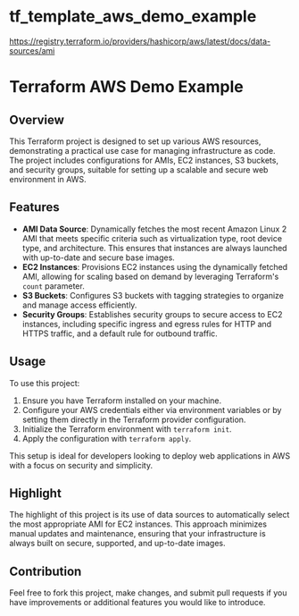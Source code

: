 # tf_template_aws_demo_example

https://registry.terraform.io/providers/hashicorp/aws/latest/docs/data-sources/ami

# Terraform AWS Demo Example

## Overview
This Terraform project is designed to set up various AWS resources, demonstrating a practical use case for managing infrastructure as code. The project includes configurations for AMIs, EC2 instances, S3 buckets, and security groups, suitable for setting up a scalable and secure web environment in AWS.

## Features
- **AMI Data Source**: Dynamically fetches the most recent Amazon Linux 2 AMI that meets specific criteria such as virtualization type, root device type, and architecture. This ensures that instances are always launched with up-to-date and secure base images.
- **EC2 Instances**: Provisions EC2 instances using the dynamically fetched AMI, allowing for scaling based on demand by leveraging Terraform's `count` parameter.
- **S3 Buckets**: Configures S3 buckets with tagging strategies to organize and manage access efficiently.
- **Security Groups**: Establishes security groups to secure access to EC2 instances, including specific ingress and egress rules for HTTP and HTTPS traffic, and a default rule for outbound traffic.

## Usage
To use this project:
1. Ensure you have Terraform installed on your machine.
2. Configure your AWS credentials either via environment variables or by setting them directly in the Terraform provider configuration.
3. Initialize the Terraform environment with `terraform init`.
4. Apply the configuration with `terraform apply`.

This setup is ideal for developers looking to deploy web applications in AWS with a focus on security and simplicity.

## Highlight
The highlight of this project is its use of data sources to automatically select the most appropriate AMI for EC2 instances. This approach minimizes manual updates and maintenance, ensuring that your infrastructure is always built on secure, supported, and up-to-date images.

## Contribution
Feel free to fork this project, make changes, and submit pull requests if you have improvements or additional features you would like to introduce.
